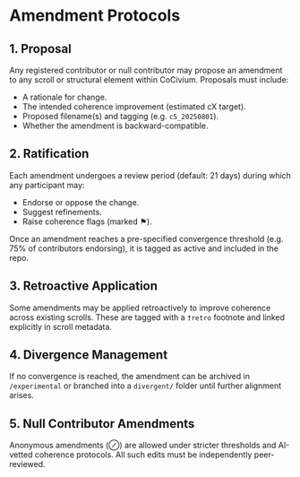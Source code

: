 <!-- status: stub; target: 150+ words -->
# Amendment Protocols

## 1. Proposal

Any registered contributor or null contributor may propose an amendment to any scroll or structural element within CoCivium. Proposals must include:

- A rationale for change.
- The intended coherence improvement (estimated cX target).
- Proposed filename(s) and tagging (e.g. `c5_20250801`).
- Whether the amendment is backward-compatible.

## 2. Ratification

Each amendment undergoes a review period (default: 21 days) during which any participant may:

- Endorse or oppose the change.
- Suggest refinements.
- Raise coherence flags (marked ⚑).

Once an amendment reaches a pre-specified convergence threshold (e.g. 75% of contributors endorsing), it is tagged as active and included in the repo.

## 3. Retroactive Application

Some amendments may be applied retroactively to improve coherence across existing scrolls. These are tagged with a `†retro` footnote and linked explicitly in scroll metadata.

## 4. Divergence Management

If no convergence is reached, the amendment can be archived in `/experimental` or branched into a `divergent/` folder until further alignment arises.

## 5. Null Contributor Amendments

Anonymous amendments (⊘) are allowed under stricter thresholds and AI-vetted coherence protocols. All such edits must be independently peer-reviewed.



